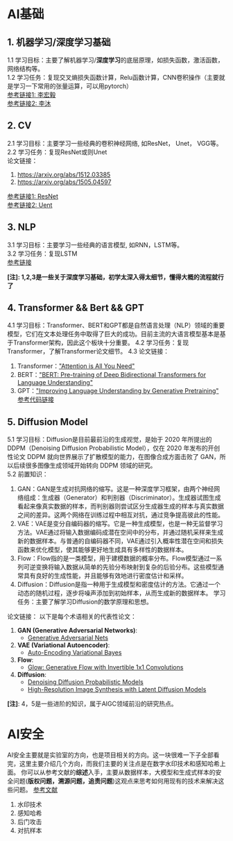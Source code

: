 # AI基础
## 1. 机器学习/深度学习基础   
1.1 学习目标：主要了解机器学习/**深度学习**的底层原理，如损失函数，激活函数，网络结构等。  
1.2 学习任务：复现交叉熵损失函数计算，Relu函数计算，CNN卷积操作（主要就是学习一下常用的张量运算，可以用pytorch）  
[参考链接1: 李宏毅](https://www.bilibili.com/video/BV1ou411N7X3/?spm_id_from=333.337.search-card.all.click&vd_source=ee5d618c255e7677033d82f9c5a69af1)  
[参考链接2: 李沐](https://zh-v2.d2l.ai/)  
  
## 2. CV
2.1 学习目标：主要学习一些经典的卷积神经网络, 如ResNet， Unet， VGG等。   
2.2 学习任务：复现ResNet或则Unet  
论文链接：  
1. https://arxiv.org/abs/1512.03385
2. https://arxiv.org/abs/1505.04597
 
[参考链接1: ResNet](https://github.com/rishivar/Resnet-18)  
[参考链接2: Uent](https://github.com/milesial/Pytorch-UNet)

## 3. NLP
3.1 学习目标：主要学习一些经典的语言模型, 如RNN，LSTM等。   
3.2 学习任务：复现LSTM  
[参考链接](https://github.com/yangwohenmai/LSTM)

**[注]: 1,2,3是一些关于深度学习基础，初学太深入得太细节，懂得大概的流程就行了**

## 4. Transformer && Bert && GPT 
4.1 学习目标：Transformer、BERT和GPT都是自然语言处理（NLP）领域的重要模型，它们在文本处理任务中取得了巨大的成功。目前主流的大语言模型基本是基于Transformer架构，因此这个板块十分重要。
4.2 学习任务：复现Transformer，了解Transformer论文细节。
4.3 论文链接：
1. Transformer：["Attention is All You Need"](https://arxiv.org/abs/1706.03762)  
2. BERT：["BERT: Pre-training of Deep Bidirectional Transformers for Language Understanding"](https://arxiv.org/abs/1810.04805)  
3. GPT：["Improving Language Understanding by Generative Pretraining"](https://cdn.openai.com/research-covers/language-unsupervised/language_understanding_paper.pdf)  
[参考代码链接](https://github.com/Hlufies/Algorithm_Learning/tree/main/Code/Transformer)

## 5. Diffusion Model
5.1 学习目标：Diffusion是目前最前沿的生成视觉，是始于 2020 年所提出的 DDPM（Denoising Diffusion Probabilistic Model），仅在 2020 年发布的开创性论文 DDPM 就向世界展示了扩散模型的能力，在图像合成方面击败了 GAN，所以后续很多图像生成领域开始转向 DDPM 领域的研究。  
5.2 前置知识：
1. GAN：GAN是生成对抗网络的缩写。这是一种深度学习框架，由两个神经网络组成：生成器（Generator）和判别器（Discriminator）。生成器试图生成看起来像真实数据的样本，而判别器则尝试区分生成器生成的样本与真实数据之间的差异。这两个网络在训练过程中相互对抗，通过竞争提高彼此的性能。    
2. VAE：VAE是变分自编码器的缩写。它是一种生成模型，也是一种无监督学习方法。VAE通过将输入数据编码成潜在空间中的分布，并通过随机采样来生成新的数据样本。与普通的自编码器不同，VAE通过引入概率性潜在空间和损失函数来优化模型，使其能够更好地生成具有多样性的数据样本。  
3. Flow：Flow指的是一类模型，用于建模数据的概率分布。Flow模型通过一系列可逆变换将输入数据从简单的先验分布映射到复杂的后验分布。这些模型通常具有良好的生成性能，并且能够有效地进行密度估计和采样。
4. Diffusion：Diffusion是指一种用于生成模型和密度估计的方法。它通过一个动态的随机过程，逐步将噪声添加到初始样本，从而生成新的数据样本。
学习任务：主要了解学习Diffusion的数学原理和思想。  

论文链接：
以下是每个术语相关的代表性论文：

1. **GAN (Generative Adversarial Networks)**:
   - [Generative Adversarial Nets](https://arxiv.org/abs/1406.2661)
2. **VAE (Variational Autoencoder)**:
   - [Auto-Encoding Variational Bayes](https://arxiv.org/abs/1312.6114)
3. **Flow**:
   - [Glow: Generative Flow with Invertible 1x1 Convolutions](https://arxiv.org/abs/1807.03039)
4. **Diffusion**:
   - [Denoising Diffusion Probabilistic Models](https://arxiv.org/abs/2006.11239)
   - [High-Resolution Image Synthesis with Latent Diffusion Models](https://arxiv.org/abs/2112.10752)
 
**[注]**: 4，5是一些进阶的知识，属于AIGC领域前沿的研究热点。
# AI安全
AI安全主要就是实验室的方向，也是项目相关的方向。这一块很难一下子全部看完，这里主要介绍几个方向，而我们主要的关注点是在数字水印技术和感知哈希上面。 你可以从参考文献的**综述**入手，主要从数据样本，大模型和生成式样本的安全问题(**版权问题，溯源问题，追责问题**)这观点来思考如何用现有的技术来解决这些问题。
[参考文献](https://github.com/THUYimingLi/backdoor-learning-resources)  
1. 水印技术  
3. 感知哈希  
4. 后门攻击  
5. 对抗样本  

